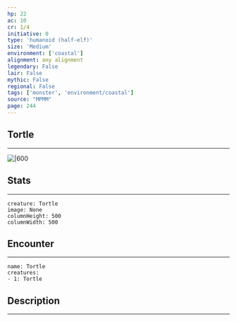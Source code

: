 ```yaml
---
hp: 22
ac: 10
cr: 1/4
initiative: 0
type: 'humanoid (half-elf)'    
size: 'Medium'
environment: ['coastal']
alignment: any alignment
legendary: False
lair: False
mythic: False
regional: False
tags: ['monster', 'environment/coastal']
source: "MPMM"
page: 244
---
```


## Tortle
---

![|600](D:/Program%20Files/5e.tools/img/bestiary/MPMM/Tortle.webp)

## Stats
---

```statblock
creature: Tortle
image: None
columnHeight: 500
columnWidth: 500
```

## Encounter
---

```encounter-table
name: Tortle
creatures:
- 1: Tortle
```

## Description
---




